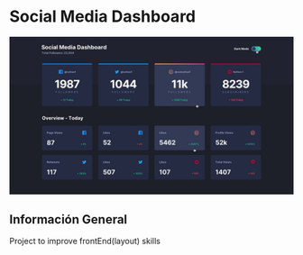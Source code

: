 # Social Media Dashboard

![preview](./assets/readmePreview.jpg)

## Información General
Project to improve frontEnd(layout) skills
